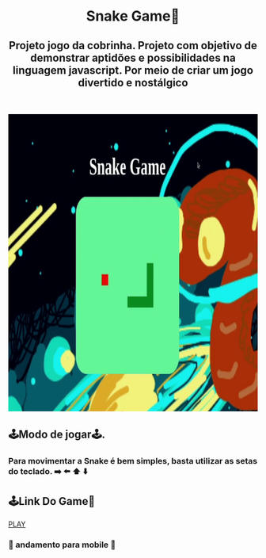 <div align="center">

  <h1>Snake Game🐍</h1>
  <h2>Projeto jogo da cobrinha. Projeto com objetivo de demonstrar aptidões e possibilidades na linguagem javascript. Por meio de criar um jogo divertido e nostálgico</h2>
  
  <img src="https://img.shields.io/github/languages/top/FullBarbosa/jogo-da-cobrinha" alt="">

  <img src="https://img.shields.io/github/languages/count/FullBarbosa/jogo-da-cobrinha" alt="">
</div>
<br>
<div align="center">

  <img src="./src/img/projetosnake.gif" alt="gif de demonstração do projeto" width="600" height="600">
</div>

## 🕹Modo de jogar🕹.

### Para movimentar a Snake é bem simples, basta utilizar as setas do teclado. ➡️ ⬅️ ⬆️ ⬇️

<div>
  <h2>🕹Link Do Game🐍</h2>
  <a href="https://jogo-da-cobrinha-sable.vercel.app/">PLAY</a>
</div>

### 🚧 andamento para mobile 🚧



